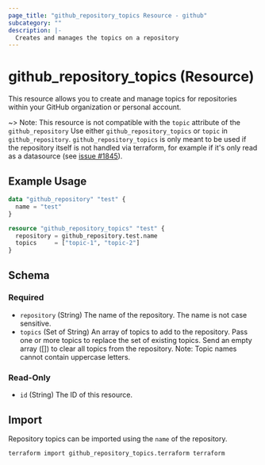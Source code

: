 ```yaml
---
page_title: "github_repository_topics Resource - github"
subcategory: ""
description: |-
  Creates and manages the topics on a repository
---
```


# github_repository_topics (Resource)

This resource allows you to create and manage topics for repositories within your GitHub organization or personal account.

~> Note: This resource is not compatible with the `topic` attribute of the `github_repository` Use either `github_repository_topics` or `topic` in `github_repository`. `github_repository_topics` is only meant to be used if the repository itself is not handled via terraform, for example if it's only read as a datasource (see [issue #1845](https://github.com/integrations/terraform-provider-github/issues/1845)).

## Example Usage

```terraform
data "github_repository" "test" {
  name = "test"
}

resource "github_repository_topics" "test" {
  repository = github_repository.test.name
  topics     = ["topic-1", "topic-2"]
}
```

<!-- schema generated by tfplugindocs -->
## Schema

### Required

- `repository` (String) The name of the repository. The name is not case sensitive.
- `topics` (Set of String) An array of topics to add to the repository. Pass one or more topics to replace the set of existing topics. Send an empty array ([]) to clear all topics from the repository. Note: Topic names cannot contain uppercase letters.

### Read-Only

- `id` (String) The ID of this resource.

## Import

Repository topics can be imported using the `name` of the repository.

```shell
terraform import github_repository_topics.terraform terraform
```
